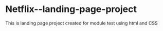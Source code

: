 # Netflix--landing-page-project
This is landing page project created for module test using html and CSS
